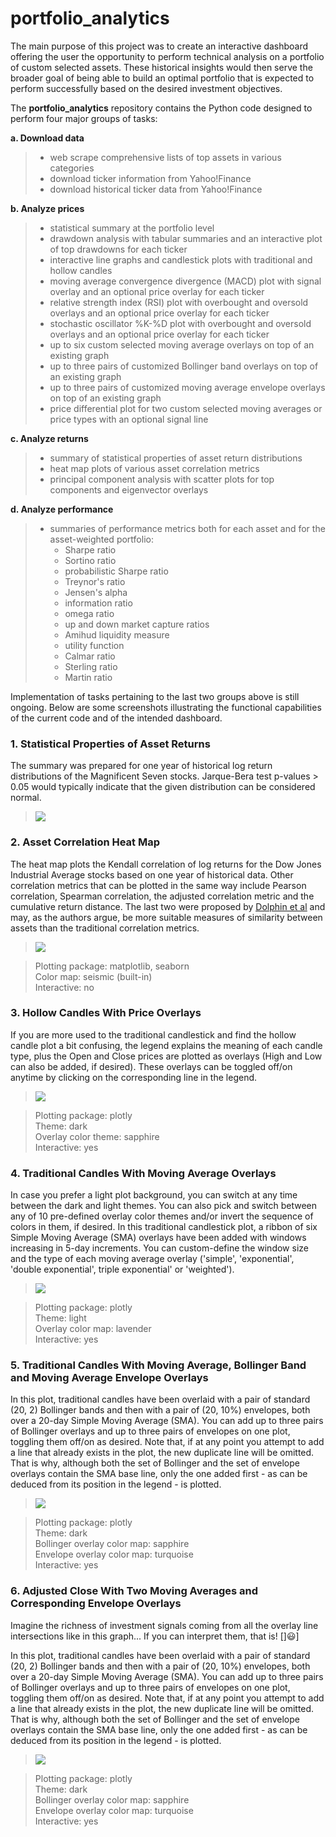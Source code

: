 # portfolio_analytics
The main purpose of this project was to create an interactive dashboard offering the user the opportunity to perform technical analysis on a portfolio of custom selected assets. These historical insights would then serve the broader goal of being able to build an optimal portfolio that is expected to perform successfully based on the desired investment objectives.

The **portfolio_analytics** repository contains the Python code designed to perform four major groups of tasks:

**a. Download data**
> - web scrape comprehensive lists of top assets in various categories
> - download ticker information from Yahoo!Finance
> - download historical ticker data from Yahoo!Finance

**b. Analyze prices**
> - statistical summary at the portfolio level
> - drawdown analysis with tabular summaries and an interactive plot of top drawdowns for each ticker
> - interactive line graphs and candlestick plots with traditional and hollow candles
> - moving average convergence divergence (MACD) plot with signal overlay and an optional price overlay for each ticker
> - relative strength index (RSI) plot with overbought and oversold overlays and an optional price overlay for each ticker
> - stochastic oscillator %K-%D plot with overbought and oversold overlays and an optional price overlay for each ticker
> - up to six custom selected moving average overlays on top of an existing graph
> - up to three pairs of customized Bollinger band overlays on top of an existing graph
> - up to three pairs of customized moving average envelope overlays on top of an existing graph
> - price differential plot for two custom selected moving averages or price types with an optional signal line

**c. Analyze returns**
> - summary of statistical properties of asset return distributions
> - heat map plots of various asset correlation metrics
> - principal component analysis with scatter plots for top components and eigenvector overlays

**d. Analyze performance**
> - summaries of performance metrics both for each asset and for the asset-weighted portfolio:
>   - Sharpe ratio
>   - Sortino ratio
>   - probabilistic Sharpe ratio
>   - Treynor's ratio
>   - Jensen's alpha
>   - information ratio
>   - omega ratio
>   - up and down market capture ratios
>   - Amihud liquidity measure
>   - utility function
>   - Calmar ratio
>   - Sterling ratio
>   - Martin ratio

Implementation of tasks pertaining to the last two groups above is still ongoing. Below are some screenshots illustrating the functional capabilities of the current code and of the intended dashboard.

### 1. Statistical Properties of Asset Returns
The summary was prepared for one year of historical log return distributions of the Magnificent Seven stocks. Jarque-Bera test p-values > 0.05 would typically indicate that the given distribution can be considered normal.
> ![](img/01_StatsSummaryReturnsMagnificent7.png)

### 2. Asset Correlation Heat Map
The heat map plots the Kendall correlation of log returns for the Dow Jones Industrial Average stocks based on one year of historical data. Other correlation metrics that can be plotted in the same way include Pearson correlation, Spearman correlation, the adjusted correlation metric and the cumulative return distance. The last two were proposed by [<ins>Dolphin et al</ins>](https://arxiv.org/pdf/2107.03926) and may, as the authors argue, be more suitable measures of similarity between assets than the traditional correlation metrics. 
> ![](img/02_KendallCorrelationPlot_DJIA.png)

> Plotting package: matplotlib, seaborn<BR>
> Color map: seismic (built-in)<BR>
> Interactive: no<BR>

### 3. Hollow Candles With Price Overlays
If you are more used to the traditional candlestick and find the hollow candle plot a bit confusing, the legend explains the meaning of each candle type, plus the Open and Close prices are plotted as overlays (High and Low can also be added, if desired). These overlays can be toggled off/on anytime by clicking on the corresponding line in the legend.
> ![](img/03_CandlesHollowOpenClose.png)

> Plotting package: plotly<BR>
> Theme: dark<BR>
> Overlay color theme: sapphire<BR>
> Interactive: yes<BR>

### 4. Traditional Candles With Moving Average Overlays
In case you prefer a light plot background, you can switch at any time between the dark and light themes. You can also pick and switch between any of 10 pre-defined overlay color themes and/or invert the sequence of colors in them, if desired. In this traditional candlestick plot, a ribbon of six Simple Moving Average (SMA) overlays have been added with windows increasing in 5-day increments. You can custom-define the window size and the type of each moving average overlay ('simple', 'exponential', 'double exponential', triple exponential' or 'weighted'). 
> ![](img/04_CandlesTraditional5dSMAOverlaysLavender_Light.png)

> Plotting package: plotly<BR>
> Theme: light<BR>
> Overlay color map: lavender<BR>
> Interactive: yes<BR>

### 5. Traditional Candles With Moving Average, Bollinger Band and Moving Average Envelope Overlays
In this plot, traditional candles have been overlaid with a pair of standard (20, 2) Bollinger bands and then with a pair of (20, 10%) envelopes, both over a 20-day Simple Moving Average (SMA). You can add up to three pairs of Bollinger overlays and up to three pairs of envelopes on one plot, toggling them off/on as desired. Note that, if at any point you attempt to add a line that already exists in the plot, the new duplicate line will be omitted. That is why, although both the set of Bollinger and the set of envelope overlays contain the SMA base line, only the one added first - as can be deduced from its position in the legend - is plotted.
> ![](img/05_CandlesTraditional20-1Bollinger20-10EnvelopeOverlays.png)

> Plotting package: plotly<BR>
> Theme: dark<BR>
> Bollinger overlay color map: sapphire<BR>
> Envelope overlay color map: turquoise<BR>
> Interactive: yes<BR>

### 6. Adjusted Close With Two Moving Averages and Corresponding Envelope Overlays
Imagine the richness of investment signals coming from all the overlay line intersections like in this graph... If you can interpret them, that is! []:smiley:]

In this plot, traditional candles have been overlaid with a pair of standard (20, 2) Bollinger bands and then with a pair of (20, 10%) envelopes, both over a 20-day Simple Moving Average (SMA). You can add up to three pairs of Bollinger overlays and up to three pairs of envelopes on one plot, toggling them off/on as desired. Note that, if at any point you attempt to add a line that already exists in the plot, the new duplicate line will be omitted. That is why, although both the set of Bollinger and the set of envelope overlays contain the SMA base line, only the one added first - as can be deduced from its position in the legend - is plotted.
> ![](img/06_EnvelopesGold50Magenta10.png)

> Plotting package: plotly<BR>
> Theme: dark<BR>
> Bollinger overlay color map: sapphire<BR>
> Envelope overlay color map: turquoise<BR>
> Interactive: yes<BR>